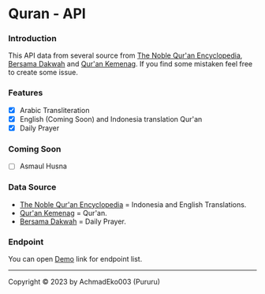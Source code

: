 # Quran - API

### Introduction
This API data from several source from [The Noble Qur'an Encyclopedia](https://quranenc.com/en/home), [Bersama Dakwah](https://bersamadakwah.net) and [Qur'an Kemenag](https://quran.kemenag.go.id). If you find some mistaken feel free to create some issue.

### Features
- [x] Arabic Transliteration
- [x] English (Coming Soon) and Indonesia translation Qur'an
- [x] Daily Prayer

### Coming Soon
- [ ] Asmaul Husna

### Data Source
- [The Noble Qur'an Encyclopedia](https://quranenc.com/en/home) = Indonesia and English Translations.
- [Qur'an Kemenag](https://quran.kemenag.go.id) = Qur'an.
- [Bersama Dakwah](https://bersamadakwah.net) = Daily Prayer.

### Endpoint
You can open [Demo](https://api.madko.id/swagger/index.html) link for endpoint list.

---
Copyright © 2023 by AchmadEko003 (Pururu)
